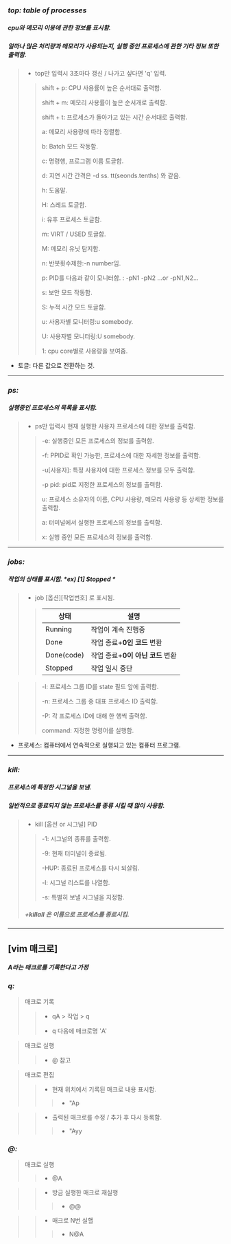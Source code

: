 ### *top: table of processes*
##### cpu와 메모리 이용에 관한 정보를 표시함.
##### 얼마나 많은 처리량과 메모리가 사용되는지, 실행 중인 프로세스에 관한 기타 정보 또한 출력함.

>* top만 입력시 3초마다 갱신 / 나가고 싶다면 'q' 입력.
>>shift + p: CPU 사용률이 높은 순서대로 출력함.
>>
>>shift + m: 메모리 사용률이 높은 순서개로 출력함.
>>
>>shift + t: 프로세스가 돌아가고 있는 시간 순서대로 출력함.
>>
>>a: 메모리 사용량에 따라 정렬함.
>>
>>b: Batch 모드 작동함.
>>
>>c: 명령행, 프로그램 이름 토글함.
>>
>>d: 지연 시간 간격은 -d ss. tt(seonds.tenths) 와 같음.
>>
>>h: 도움말.
>>
>>H: 스레드 토글함.
>>
>>i: 유후 프로세스 토글함.
>>
>>m: VIRT / USED 토글함.
>>
>>M: 메모리 유닛 탐지함.
>>
>>n: 반봇횟수제한:-n number임.
>>
>>p: PID를 다음과 같이 모니터함. : -pN1 -pN2 ...or -pN1,N2...
>>
>>s: 보안 모드 작동함.
>>
>>S: 누적 시간 모드 토글함.
>>
>>u: 사용자별 모니터링:u somebody.
>>
>>U: 사용자별 모니터링:U somebody.
>>
>>1: cpu core별로 사용량을 보여줌.

* 토글: 다른 값으로 전환하는 것.

---

### *ps:*
##### 실행중인 프로세스의 목록을 표시함.

>* ps만 입력시 현재 실행한 사용자 프로세스에 대한 정보를 출력함.
>
>>-e: 실행중인 모든 프로세스의 정보를 출력함.
>>
>>-f: PPID로 확인 가능한, 프로세스에 대한 자세한 정보를 출력함.
>>
>>-u[사용자]: 특정 사용자에 대한 프로세스 정보를 모두 출력함.
>>
>>-p pid: pid로 지정한 프로세스의 정보를 출력함.
>>
>>u: 프로세스 소유자의 이름, CPU 사용량, 메모리 사용량 등 상세한 정보를 출력함.
>>
>>a: 터미널에서 실행한 프로세스의 정보를 출력함.
>>
>>x: 실행 중인 모든 프로세스의 정보를 출력함.


---
### *jobs:*
##### 작업의 상태를 표시함. *ex) [1] Stopped *

>* job [옵션][작업번호] 로 표시됨.
>>|상태|설명|
>>|------|---|
>>|Running|작업이 계속 진행중|
>>|Done|작업 종료+**0인 코드** 변환|
>>|Done(code)|작업 종료+**0이 아닌 코드** 변환|
>>|Stopped|작업 일시 중단|

>>-l: 프로세스 그룹 ID를 state 필드 앞에 출력함.
>>
>>-n: 프로세스 그룹 중 대표 프로세스 ID 출력함.
>>
>>-P: 각 프로세스 ID에 대해 한 행씩 출력함.
>>
>>command: 지정한 명령어를 실행함. 

* 프로세스: 컴퓨터에서 연속적으로 실행되고 있는 컴퓨터 프로그램.
---
### *kill:*
##### 프로세스에 특정한 시그널을 보냄.
##### 일반적으로 종료되지 않는 프로세스를 종류 시킬 때 많이 사용함.

>* kill [옵션 or 시그널] PID
>>-1: 시그널의 종류를 출력함.
>>
>>-9: 현재 터미널이 종료됨.
>>
>>-HUP: 종료된 프로세스를 다시 되살림.
>>
>>-l: 시그널 리스트를 나열함.
>>
>>-s: 특별히 보낼 시그널을 지정함.
>>
> ##### +*killall* 은 *이름*으로 프로세스를 종료시킴.
---

## [vim 매크로]

##### **A라는 매크로를 기록한다고 가정**

### *q:*
>매크로 기록
>> * qA > 작업 > q
>> 
>> * q 다음에 매크로명 'A' 

>매크로 실행
>> * @ 참고

>매크로 편집
>> * 현재 위치에서 기록된 매크로 내용 표시함.
>>>* "Ap

>> * 출력된 매크로를 수정 / 추가 후 다시 등록함.
>>> * "Ayy

### *@:*

>매크로 실행
>> * @A

>> * 방금 실행한 매크로 재실행
>>> * @@

>> * 매크로 N번 실핼
>>> * N@A
 
 
 
 
 

